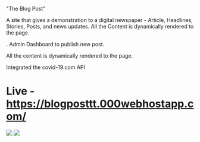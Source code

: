 "The Blog Post" 

A site that gives a demonstration to a digital newspaper - Article, Headlines, Stories, Posts, and news updates.
All the Content is dynamically rendered to the page.

. Admin Dashboard to publish new post.

All the content is dynamically rendered to the page. 

Integrated the covid-19.com API



# Live - https://blogposttt.000webhostapp.com/
<img src="https://lh3.googleusercontent.com/-bh-BhWpO1sk/XrGLQ6uehFI/AAAAAAAAGQo/sEA4kWdaIfoAd3S24-O4buv33QYRvx2lgCK8BGAsYHg/s0/Capturre.JPG">

<img src="https://lh3.googleusercontent.com/-KxjDFCiIwyg/XrGLUCJzIzI/AAAAAAAAGQ0/Om_D6j8yYDQ4S0g693LD--MHYDc_DPa6wCK8BGAsYHg/s0/Captur1e.JPG">
